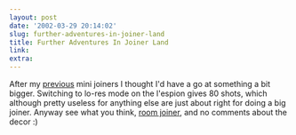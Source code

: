 ```yaml
---
layout: post
date: '2002-03-29 20:14:02'
slug: further-adventures-in-joiner-land
title: Further Adventures In Joiner Land
link: 
extra: 
---
```


After my [previous](http://www.pixelised.com/comments.php?id=286) mini joiners I thought I'd have a go at something a bit bigger. Switching to lo-res mode on the l'espion gives 80 shots, which although pretty useless for anything else are just about right for doing a big joiner. Anyway see what you think, [room joiner](files/RoomJoiner.jpg), and no comments about the decor :)